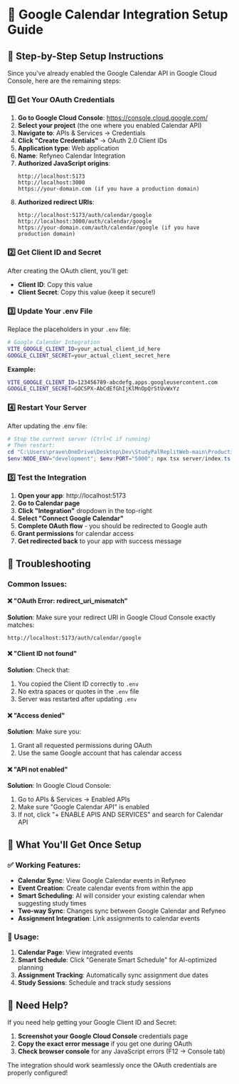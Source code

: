 # 📅 Google Calendar Integration Setup Guide

## 🎯 Step-by-Step Setup Instructions

Since you've already enabled the Google Calendar API in Google Cloud Console, here are the remaining steps:

### 1️⃣ Get Your OAuth Credentials

1. **Go to Google Cloud Console**: https://console.cloud.google.com/
2. **Select your project** (the one where you enabled Calendar API)
3. **Navigate to**: APIs & Services → Credentials
4. **Click "Create Credentials"** → OAuth 2.0 Client IDs
5. **Application type**: Web application
6. **Name**: Refyneo Calendar Integration
7. **Authorized JavaScript origins**:
   ```
   http://localhost:5173
   http://localhost:3000
   https://your-domain.com (if you have a production domain)
   ```
8. **Authorized redirect URIs**:
   ```
   http://localhost:5173/auth/calendar/google
   http://localhost:3000/auth/calendar/google
   https://your-domain.com/auth/calendar/google (if you have production domain)
   ```

### 2️⃣ Get Client ID and Secret

After creating the OAuth client, you'll get:
- **Client ID**: Copy this value
- **Client Secret**: Copy this value (keep it secure!)

### 3️⃣ Update Your .env File

Replace the placeholders in your `.env` file:

```bash
# Google Calendar Integration
VITE_GOOGLE_CLIENT_ID=your_actual_client_id_here
GOOGLE_CLIENT_SECRET=your_actual_client_secret_here
```

**Example:**
```bash
VITE_GOOGLE_CLIENT_ID=123456789-abcdefg.apps.googleusercontent.com
GOOGLE_CLIENT_SECRET=GOCSPX-AbCdEfGhIjKlMnOpQrStUvWxYz
```

### 4️⃣ Restart Your Server

After updating the .env file:

```powershell
# Stop the current server (Ctrl+C if running)
# Then restart:
cd "C:\Users\prave\OneDrive\Desktop\Dev\StudyPalReplitWeb-main\ProductivityHub\ProductivityHub"
$env:NODE_ENV="development"; $env:PORT="5000"; npx tsx server/index.ts
```

### 5️⃣ Test the Integration

1. **Open your app**: http://localhost:5173
2. **Go to Calendar page**
3. **Click "Integration"** dropdown in the top-right
4. **Select "Connect Google Calendar"**
5. **Complete OAuth flow** - you should be redirected to Google auth
6. **Grant permissions** for calendar access
7. **Get redirected back** to your app with success message

## 🔧 Troubleshooting

### Common Issues:

#### ❌ "OAuth Error: redirect_uri_mismatch"
**Solution**: Make sure your redirect URI in Google Cloud Console exactly matches:
```
http://localhost:5173/auth/calendar/google
```

#### ❌ "Client ID not found"
**Solution**: Check that:
1. You copied the Client ID correctly to `.env`
2. No extra spaces or quotes in the `.env` file
3. Server was restarted after updating `.env`

#### ❌ "Access denied"
**Solution**: Make sure you:
1. Grant all requested permissions during OAuth
2. Use the same Google account that has calendar access

#### ❌ "API not enabled"
**Solution**: In Google Cloud Console:
1. Go to APIs & Services → Enabled APIs
2. Make sure "Google Calendar API" is enabled
3. If not, click "+ ENABLE APIS AND SERVICES" and search for Calendar API

## 🎯 What You'll Get Once Setup

### ✅ Working Features:
- **Calendar Sync**: View Google Calendar events in Refyneo
- **Event Creation**: Create calendar events from within the app
- **Smart Scheduling**: AI will consider your existing calendar when suggesting study times
- **Two-way Sync**: Changes sync between Google Calendar and Refyneo
- **Assignment Integration**: Link assignments to calendar events

### 📱 Usage:
1. **Calendar Page**: View integrated events
2. **Smart Schedule**: Click "Generate Smart Schedule" for AI-optimized planning
3. **Assignment Tracking**: Automatically sync assignment due dates
4. **Study Sessions**: Schedule and track study sessions

## 🔑 Need Help?

If you need help getting your Google Client ID and Secret:

1. **Screenshot your Google Cloud Console** credentials page
2. **Copy the exact error message** if you get one during OAuth
3. **Check browser console** for any JavaScript errors (F12 → Console tab)

The integration should work seamlessly once the OAuth credentials are properly configured!
